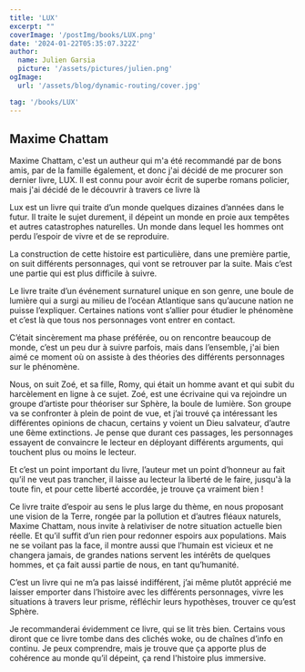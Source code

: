 ```yaml
---
title: 'LUX'
excerpt: ""
coverImage: '/postImg/books/LUX.png'
date: '2024-01-22T05:35:07.322Z'
author:
  name: Julien Garsia
  picture: '/assets/pictures/julien.png'
ogImage:
  url: '/assets/blog/dynamic-routing/cover.jpg'

tag: '/books/LUX'
---
```



## Maxime Chattam 

Maxime Chattam, c'est un autheur qui m'a été recommandé par de bons amis, par de la famille également, et donc j'ai décidé de me procurer son dernier livre, LUX. Il est connu pour avoir écrit de superbe romans policier, mais j'ai décidé de le découvrir à travers ce livre là

Lux est un livre qui traite d’un monde quelques dizaines d’années dans le futur. Il traite le sujet durement, il dépeint un monde en proie aux tempêtes et autres catastrophes naturelles. Un monde dans lequel les hommes ont perdu l’espoir de vivre et de se reproduire.

La construction de cette histoire est particulière, dans une première partie, on suit différents personnages, qui vont se retrouver par la suite. Mais c’est une partie qui est plus difficile à suivre.

Le livre traite d’un événement surnaturel unique en son genre, une boule de lumière qui a surgi au milieu de l’océan Atlantique sans qu’aucune nation ne puisse l’expliquer. Certaines nations vont s’allier pour étudier le phénomène et c’est là que tous nos personnages vont entrer en contact.

C’était sincèrement ma phase préférée, ou on rencontre beaucoup de monde, c’est un peu dur à suivre parfois, mais dans l’ensemble, j'ai bien aimé ce moment où on assiste à des théories des différents personnages sur le phénomène. 

Nous, on suit Zoé, et sa fille, Romy, qui était un homme avant et qui subit du harcèlement en ligne à ce sujet. Zoé, est une écrivaine qui va rejoindre un groupe d’artiste pour théoriser sur Sphère, la boule de lumière. Son groupe va se confronter à plein de point de vue, et j’ai trouvé ça intéressant les différentes opinions de chacun, certains y voient un Dieu salvateur, d’autre une 6ème extinctions. Je pense que durant ces passages, les personnages essayent de convaincre le lecteur en déployant différents arguments, qui touchent plus ou moins le lecteur.

Et c’est un point important du livre, l’auteur met un point d’honneur au fait qu’il ne veut pas trancher, il laisse au lecteur la liberté de le faire, jusqu'à la toute fin, et pour cette liberté accordée, je trouve ça vraiment bien !

Ce livre traite d’espoir au sens le plus large du thème, en nous proposant une vision de la Terre, rongée par la pollution et d’autres fléaux naturels, Maxime Chattam, nous invite à relativiser de notre situation actuelle bien réelle. Et qu’il suffit d’un rien pour redonner espoirs aux populations. Mais ne se voilant pas la face, il montre aussi que l’humain est vicieux et ne changera jamais, de grandes nations servent les intérêts de quelques hommes, et ça fait aussi partie de nous, en tant qu’humanité.

C’est un livre qui ne m’a pas laissé indifférent, j’ai même plutôt apprécié me laisser emporter dans l’histoire avec les différents personnages, vivre les situations à travers leur prisme, réfléchir leurs hypothèses, trouver ce qu’est Sphère.

Je recommanderai évidemment ce livre, qui se lit très bien. Certains vous diront que ce livre tombe dans des clichés woke, ou de chaînes d’info en continu. Je peux comprendre, mais je trouve que ça apporte plus de cohérence au monde qu’il dépeint, ça rend l'histoire plus immersive. 

